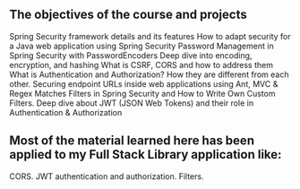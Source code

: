 ## The objectives of the course and projects
Spring Security framework details and its features
How to adapt security for a Java web application using Spring Security
Password Management in Spring Security with PasswordEncoders
Deep dive into encoding, encryption, and hashing
What is CSRF, CORS and how to address them
What is Authentication and Authorization? How they are different from each other.
Securing endpoint URLs inside web applications using Ant, MVC & Regex Matches
Filters in Spring Security and How to Write Own Custom Filters.
Deep dive about JWT (JSON Web Tokens) and their role in Authentication & Authorization

## Most of the material learned here has been applied to my Full Stack Library application like:
CORS.
JWT authentication and authorization.
Filters.
